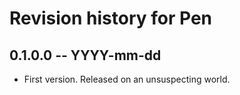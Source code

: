 # Revision history for Pen

## 0.1.0.0 -- YYYY-mm-dd

* First version. Released on an unsuspecting world.
